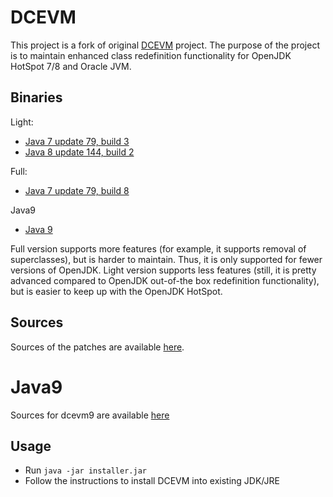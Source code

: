 # DCEVM

This project is a fork of original [DCEVM](http://ssw.jku.at/dcevm/) project. The purpose of the project is to maintain enhanced class redefinition functionality for OpenJDK HotSpot 7/8 and Oracle JVM.

## Binaries

Light:
 * [Java 7 update 79, build 3](https://github.com/dcevm/dcevm/releases/download/light-jdk7u79%2B3/DCEVM-light-7u79-installer.jar)
 * [Java 8 update 144, build 2](https://github.com/dcevm/dcevm/releases/download/light-jdk8u144%2B2/DCEVM-8u144-installer.jar)

Full:
 * [Java 7 update 79, build 8](https://github.com/dcevm/dcevm/releases/download/full-jdk7u79%2B8/DCEVM-full-7u79-installer.jar)
 
Java9
 * [Java 9](https://github.com/HotswapProjects/openjdk-jdk9/releases)
 
Full version supports more features (for example, it supports removal of superclasses), but is harder to maintain. Thus, it is only supported for fewer versions of OpenJDK. Light version supports less features (still, it is pretty advanced compared to OpenJDK out-of-the box redefinition functionality), but is easier to keep up with the OpenJDK HotSpot.

## Sources

Sources of the patches are available [here](https://github.com/dcevm/dcevm).

# Java9

Sources for dcevm9 are available [here](https://github.com/HotswapProjects/openjdk-jdk9/tree/dcevm)

## Usage

* Run `java -jar installer.jar`
* Follow the instructions to install DCEVM into existing JDK/JRE
